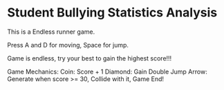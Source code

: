 # Student Bullying Statistics Analysis

This is a Endless runner game.

Press A and D for moving, Space for jump.

Game is endless, try your best to gain the highest score!!!

Game Mechanics:
                Coin: Score + 1
                Diamond: Gain Double Jump
                Arrow: Generate when score >= 30, Collide with it, Game End!